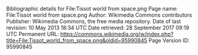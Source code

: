 Bibliographic details for File:Tissot world from space.png
Page name: File:Tissot world from space.png
Author: Wikimedia Commons contributors
Publisher: Wikimedia Commons, the free media repository.
Date of last revision: 10 May 2013 18:34 UTC
Date retrieved:
28 September 2017 09:19 UTC
Permanent URL: https://commons.wikimedia.org/w/index.php?title=File:Tissot_world_from_space.png&oldid=95990845
Page Version ID: 95990845
